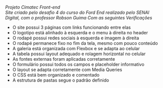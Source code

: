 *Projeto Cimatec Front-end* <br>
*Site criado pelo desafio 4 do curso do Ford End realizado pelo SENAI Digital, com o professor Robson Guima*
*Com as seguintes Verificações*

- O site possui 3 páginas com links funcionando entre elas
- O logotipo está alinhado à esquerda e o menu à direita no header
- O rodapé possui redes sociais à esquerda e imagem à direita
- O rodapé permanece fixo no fim da tela, mesmo com pouco conteúdo
- A galeria está organizada com Flexbox e se adapta ao celular
- A tabela possui layout adequado e rolagem horizontal no celular
- As fontes externas foram aplicadas corretamente
- O formulário possui todos os campos e placeholder informativo
- O layout se adapta corretamente com Media Queries
- O CSS está bem organizado e comentado
- A estrutura de pastas segue o padrão definido
